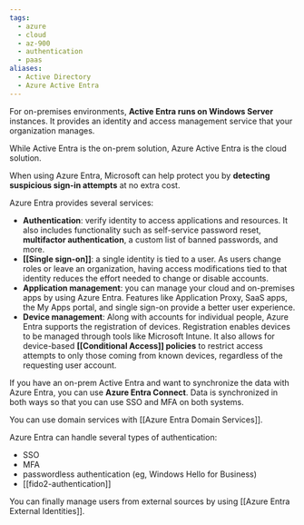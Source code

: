 ```yaml
---
tags:
  - azure
  - cloud
  - az-900
  - authentication
  - paas
aliases:
  - Active Directory
  - Azure Active Entra
---
```


For on-premises environments, **Active Entra runs on Windows Server** instances. It provides an identity and access management service that your organization manages.

While Active Entra is the on-prem solution, Azure Active Entra is the cloud solution.

When using Azure Entra, Microsoft can help protect you by **detecting suspicious sign-in attempts** at no extra cost.

Azure Entra provides several services:

- **Authentication**: verify identity to access applications and resources. It also includes functionality such as self-service password reset, **multifactor authentication**, a custom list of banned passwords, and more.
- **[[Single sign-on]]**: a single identity is tied to a user. As users change roles or leave an organization, having access modifications tied to that identity reduces the effort needed to change or disable accounts.
- **Application management**: you can manage your cloud and on-premises apps by using Azure Entra. Features like Application Proxy, SaaS apps, the My Apps portal, and single sign-on provide a better user experience.
- **Device management**: Along with accounts for individual people, Azure Entra supports the registration of devices. Registration enables devices to be managed through tools like Microsoft Intune. It also allows for device-based **[[Conditional Access]] policies** to restrict access attempts to only those coming from known devices, regardless of the requesting user account.

If you have an on-prem Active Entra and want to synchronize the data with Azure Entra, you can use **Azure Entra Connect**. Data is synchronized in both ways so that you can use SSO and MFA on both systems.

You can use domain services with [[Azure Entra Domain Services]].

Azure Entra can handle several types of authentication:

- SSO
- MFA
- passwordless authentication (eg, Windows Hello for Business)
- [[fido2-authentication]]

You can finally manage users from external sources by using [[Azure Entra External Identities]].
